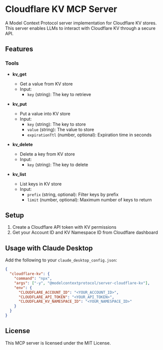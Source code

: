 # Cloudflare KV MCP Server

A Model Context Protocol server implementation for Cloudflare KV stores. This server enables LLMs to interact with Cloudflare KV through a secure API.

## Features

### Tools

- **kv_get**
  - Get a value from KV store
  - Input: 
    - `key` (string): The key to retrieve

- **kv_put**
  - Put a value into KV store
  - Input:
    - `key` (string): The key to store
    - `value` (string): The value to store
    - `expirationTtl` (number, optional): Expiration time in seconds

- **kv_delete**
  - Delete a key from KV store
  - Input:
    - `key` (string): The key to delete

- **kv_list**
  - List keys in KV store
  - Input:
    - `prefix` (string, optional): Filter keys by prefix
    - `limit` (number, optional): Maximum number of keys to return

## Setup

1. Create a Cloudflare API token with KV permissions
2. Get your Account ID and KV Namespace ID from Cloudflare dashboard

## Usage with Claude Desktop

Add the following to your `claude_desktop_config.json`:

```json
{
  "cloudflare-kv": {
    "command": "npx",
    "args": ["-y", "@modelcontextprotocol/server-cloudflare-kv"],
    "env": {
      "CLOUDFLARE_ACCOUNT_ID": "<YOUR_ACCOUNT_ID>",
      "CLOUDFLARE_API_TOKEN": "<YOUR_API_TOKEN>",
      "CLOUDFLARE_KV_NAMESPACE_ID": "<YOUR_NAMESPACE_ID>"
    }
  }
}
```

## License

This MCP server is licensed under the MIT License.